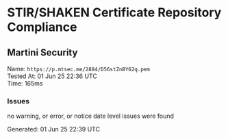 # STIR/SHAKEN Certificate Repository Compliance

## Martini Security

Name: `https://p.mtsec.me/2884/D56stZnBY62q.pem`\
Tested At: 01 Jun 25 22:36 UTC\
Time: 165ms

### Issues

no warning, or error, or notice date level issues were found

Generated: 01 Jun 25 22:39 UTC
